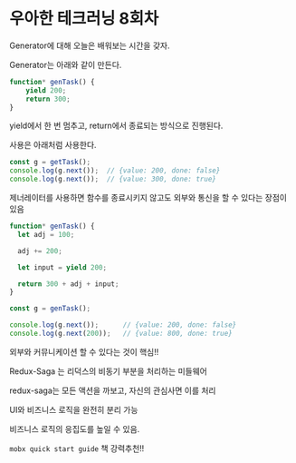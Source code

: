 # 우아한 테크러닝 8회차

Generator에 대해 오늘은 배워보는 시간을 갖자.



Generator는 아래와 같이 만든다.

```javascript
function* genTask() {
    yield 200;
    return 300;
}
```

yield에서 한 번 멈추고, return에서 종료되는 방식으로 진행된다.

사용은 아래처럼 사용한다.

```javascript
const g = getTask();
console.log(g.next());  // {value: 200, done: false}
console.log(g.next());	// {value: 300, done: true}
```



제너레이터를 사용하면 함수를 종료시키지 않고도 외부와 통신을 할 수 있다는 장점이 있음

```javascript
function* genTask() {
  let adj = 100;

  adj += 200;

  let input = yield 200;

  return 300 + adj + input;
}

const g = genTask();

console.log(g.next());		// {value: 200, done: false}
console.log(g.next(200));	// {value: 800, done: true}
```



외부와 커뮤니케이션 할 수 있다는 것이 핵심!!







Redux-Saga 는 리덕스의 비동기 부분을 처리하는 미들웨어

redux-saga는 모든 액션을 까보고, 자신의 관심사면 이를 처리

UI와 비즈니스 로직을 완전히 분리 가능

비즈니스 로직의 응집도를 높일 수 있음.



`mobx quick start guide` 책 강력추천!!